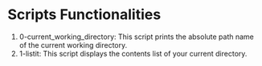 # Scripts Functionalities

1. 0-current_working_directory: This script prints the absolute path name of the current working directory.
2. 1-listit: This script displays the contents list of your current directory.
